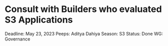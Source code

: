 # Consult with Builders who evaluated S3 Applications

Deadline: May 23, 2023
Peeps: Aditya Dahiya
Season: S3
Status: Done
WG: Governance